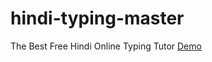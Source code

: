 # hindi-typing-master
The Best Free Hindi Online Typing Tutor
<a href="http://psukralia.github.io/hindi-typing-master/" target="_blank">Demo</a>
